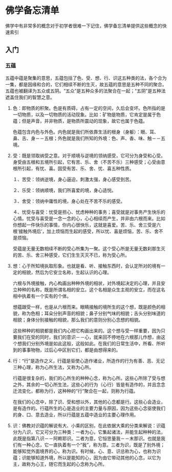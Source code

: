 佛学备忘清单
===

佛学中有非常多的概念对于初学者很难一下记住，佛学备忘清单提供这些概念的快速索引

入门
---

### 五蕴
<!--rehype:wrap-class=col-span-3-->

五蕴中蕴是聚集的意思，五蕴包括了色、受、想、行、识这五种类的法，各个合为一集，都是因缘和合的，它们相续不断的生灭，故五蕴的意思是五种不同的聚合。五蕴也被翻译为五众或五阴。“五众”是五种众多的法聚合在一起；“五阴”是五种法遮盖住我们的智慧之意。

1. 色：即物质的积聚。色是有质碍，占有一定的空间，久后会变坏。色所指的是一切物质，以及一切物质的活动现象。比如：矿物是物质，它肯定是属于色蕴；但是声音，并非物质，是物质所震动的现象，故它也属于色蕴。

   色蕴包含内色与外色。内色就是我们所依靠生活的根身（身躯）：眼、耳、鼻、舌、身－－五根；外色就是我们所知的外境：色、声、香、味、触－－五境。

2. 受：既是领取纳受之意。对于顺境与逆境的领纳感受，它可分为身受和心受。身受由五根和五境所引起，它有苦、乐、舍（不苦不乐）三种感受；心受由意根所引起，有忧、喜。固受有苦、乐、舍、忧、喜五种性质。

     １、苦受：领纳逆境，身心逼迫，刺激太强，身心感受到苦。

     ２、乐受：领纳顺境，我们所喜爱的境，身心适悦。

     ３、舍受：领纳中庸性的境，身心处在不苦不乐的感受。

     ４、忧受与喜受：忧受是担心、忧虑种种的事务；喜受就是对事务产生快乐的心情。忧受与喜受是一念一念的心，心心相续而产生，并非由六根而来。比如你想起一件快乐的事情，你内心很快乐，这就是喜爱。苦、乐、舍三受是六根‘接触外境后’，加上烦恼而生起的感受，所以忧、喜是烦恼，苦、乐、舍不是烦恼。

   受蕴是无量无数相续不断的受心所集为一聚。这个受心所是无量无数刹那生灭的苦、乐、舍三种感受，它们生生灭灭不已，称为受心所。

3. 想：心于所知境执取形象。也就是看、听、接触东西时，会认定所对的境有一定的相貌，然后为它安立名称，生起认识的心理。

     六根与外境接触，内心构画出种种外境的相状，对外境起决定的心理，并且安立种种的名称，既是所谓名相的安立。这个名相是众生主观的安立，而在这名相中执着有一个实有的个体。

     想蕴跟受一样，也是从六根而来。眼睛接触的境所生的这个想，既是颜色的相貌，称为色相；耳朵分别声音的相貌；鼻子分别气味的相貌；舌头分别味道的相貌；身体分别接触的相貌，那么我们的意则分别心念想的相貌。

     这些种种的相貌都是我们内心把它构画出来的。这个想与受一样重要，因为只要我们在受的同时，我们的意识－－心，就来回不停地在六根那儿作想，由这个想我们分别外境是如此这般，这般如此。在我们的日常生活中，所看、所听到的事事物物，过后心中区别它们，都是由想得来的。

4. 行：“行”是造作之义，行蕴是驱使心造作诸业，所造作的行为有善、恶、无记三种心理，称为心所生法，又称为心所。

     行蕴是很复杂的，我们的心所生的种种心念，称为心所。这些心所除了受与想之外，其余的一切心所生法，这些心的行为（心行）皆是有造作的，并且念念迁流变化，都称为行，这种种的“行”聚合在一起，则称为行蕴。

     在我们的心念中，除了识、受和想以外，其他的心念都是行。这些心会造业，是有造作的。行蕴所生的心是造业的主要力量与原因，因为这些心念驱使我们的身、口、意去造业，所以行蕴是五蕴中造业的主要心理作用。

5. 识：佛教对识蕴的解说有大、小乘的区别，在此依据大乘的分类来解说：识蕴分为八识，它又可分为三种类：一者为心，它集起诸法，并能生起种种的法，此既是指第八识－－阿赖耶识。二者为意，它恒思量我－－末那识。也就是我们有一种心念，它一直执着有一个“我”，称为意。三者为识，既是了别外境；能够知觉外面境界的心，称为识。有时候，心、意、识总称为心，也称为识蕴；识能够知道外境，所以是能知的心，因为由它带动其他的心念，以它为主，故称为心王，随它而生起的心念称为心所。
